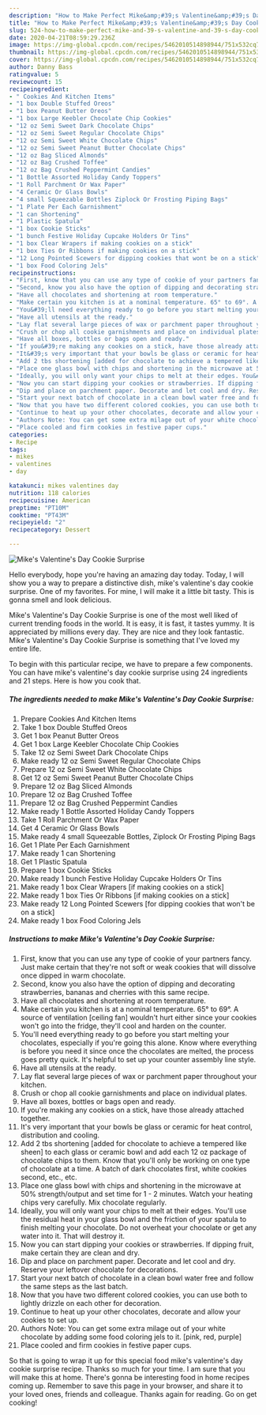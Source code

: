 ```yaml
---
description: "How to Make Perfect Mike&amp;#39;s Valentine&amp;#39;s Day Cookie Surprise"
title: "How to Make Perfect Mike&amp;#39;s Valentine&amp;#39;s Day Cookie Surprise"
slug: 524-how-to-make-perfect-mike-and-39-s-valentine-and-39-s-day-cookie-surprise
date: 2020-04-21T08:59:29.236Z
image: https://img-global.cpcdn.com/recipes/5462010514898944/751x532cq70/mikes-valentines-day-cookie-surprise-recipe-main-photo.jpg
thumbnail: https://img-global.cpcdn.com/recipes/5462010514898944/751x532cq70/mikes-valentines-day-cookie-surprise-recipe-main-photo.jpg
cover: https://img-global.cpcdn.com/recipes/5462010514898944/751x532cq70/mikes-valentines-day-cookie-surprise-recipe-main-photo.jpg
author: Danny Bass
ratingvalue: 5
reviewcount: 15
recipeingredient:
- " Cookies And Kitchen Items"
- "1 box Double Stuffed Oreos"
- "1 box Peanut Butter Oreos"
- "1 box Large Keebler Chocolate Chip Cookies"
- "12 oz Semi Sweet Dark Chocolate Chips"
- "12 oz Semi Sweet Regular Chocolate Chips"
- "12 oz Semi Sweet White Chocolate Chips"
- "12 oz Semi Sweet Peanut Butter Chocolate Chips"
- "12 oz Bag Sliced Almonds"
- "12 oz Bag Crushed Toffee"
- "12 oz Bag Crushed Peppermint Candies"
- "1 Bottle Assorted Holiday Candy Toppers"
- "1 Roll Parchment Or Wax Paper"
- "4 Ceramic Or Glass Bowls"
- "4 small Squeezable Bottles Ziplock Or Frosting Piping Bags"
- "1 Plate Per Each Garnishment"
- "1 can Shortening"
- "1 Plastic Spatula"
- "1 box Cookie Sticks"
- "1 bunch Festive Holiday Cupcake Holders Or Tins"
- "1 box Clear Wrapers if making cookies on a stick"
- "1 box Ties Or Ribbons if making cookies on a stick"
- "12 Long Pointed Scewers for dipping cookies that wont be on a stick"
- "1 box Food Coloring Jels"
recipeinstructions:
- "First, know that you can use any type of cookie of your partners fancy. Just make certain that they&#39;re not soft or weak cookies that will dissolve once dipped in warm chocolate."
- "Second, know you also have the option of dipping and decorating strawberries, bananas and cherries with this same recipe."
- "Have all chocolates and shortening at room temperature."
- "Make certain you kitchen is at a nominal temperature. 65° to 69°. A source of ventilation [ceiling fan] wouldn&#39;t hurt either since your cookies won&#39;t go into the fridge, they&#39;ll cool and harden on the counter."
- "You&#39;ll need everything ready to go before you start melting your chocolates, especially if you&#39;re going this alone. Know where everything is before you need it since once the chocolates are melted, the process goes pretty quick. It&#39;s helpful to set up your counter assembly line style."
- "Have all utensils at the ready."
- "Lay flat several large pieces of wax or parchment paper throughout your kitchen."
- "Crush or chop all cookie garnishments and place on individual plates."
- "Have all boxes, bottles or bags open and ready."
- "If you&#39;re making any cookies on a stick, have those already attached together."
- "It&#39;s very important that your bowls be glass or ceramic for heat control, distribution and cooling."
- "Add 2 tbs shortening [added for chocolate to achieve a tempered like sheen] to each glass or ceramic bowl and add each 12 oz package of chocolate chips to them. Know that you&#39;ll only be working on one type of chocolate at a time. A batch of dark chocolates first, white cookies second, etc., etc."
- "Place one glass bowl with chips and shortening in the microwave at 50% strength/output and set time for 1 - 2 minutes. Watch your heating chips very carefully. Mix chocolate regularly."
- "Ideally, you will only want your chips to melt at their edges. You&#39;ll use the residual heat in your glass bowl and the friction of your spatula to finish melting your chocolate. Do not overheat your chocolate or get any water into it. That will destroy it."
- "Now you can start dipping your cookies or strawberries. If dipping fruit, make certain they are clean and dry."
- "Dip and place on parchment paper. Decorate and let cool and dry. Reserve your leftover chocolate for decorations."
- "Start your next batch of chocolate in a clean bowl water free and follow the same steps as the last batch."
- "Now that you have two different colored cookies, you can use both to lightly drizzle on each other for decoration."
- "Continue to heat up your other chocolates, decorate and allow your cookies to set up."
- "Authors Note: You can get some extra milage out of your white chocolate by adding some food coloring jels to it. [pink, red, purple]"
- "Place cooled and firm cookies in festive paper cups."
categories:
- Recipe
tags:
- mikes
- valentines
- day

katakunci: mikes valentines day 
nutrition: 118 calories
recipecuisine: American
preptime: "PT10M"
cooktime: "PT43M"
recipeyield: "2"
recipecategory: Dessert

---
```



![Mike&#39;s Valentine&#39;s Day Cookie Surprise](https://img-global.cpcdn.com/recipes/5462010514898944/751x532cq70/mikes-valentines-day-cookie-surprise-recipe-main-photo.jpg)

Hello everybody, hope you're having an amazing day today. Today, I will show you a way to prepare a distinctive dish, mike&#39;s valentine&#39;s day cookie surprise. One of my favorites. For mine, I will make it a little bit tasty. This is gonna smell and look delicious.

Mike&#39;s Valentine&#39;s Day Cookie Surprise is one of the most well liked of current trending foods in the world. It is easy, it is fast, it tastes yummy. It is appreciated by millions every day. They are nice and they look fantastic. Mike&#39;s Valentine&#39;s Day Cookie Surprise is something that I've loved my entire life.




To begin with this particular recipe, we have to prepare a few components. You can have mike&#39;s valentine&#39;s day cookie surprise using 24 ingredients and 21 steps. Here is how you cook that.

<!--inarticleads1-->

##### The ingredients needed to make Mike&#39;s Valentine&#39;s Day Cookie Surprise:

1. Prepare  Cookies And Kitchen Items
1. Take 1 box Double Stuffed Oreos
1. Get 1 box Peanut Butter Oreos
1. Get 1 box Large Keebler Chocolate Chip Cookies
1. Take 12 oz Semi Sweet Dark Chocolate Chips
1. Make ready 12 oz Semi Sweet Regular Chocolate Chips
1. Prepare 12 oz Semi Sweet White Chocolate Chips
1. Get 12 oz Semi Sweet Peanut Butter Chocolate Chips
1. Prepare 12 oz Bag Sliced Almonds
1. Prepare 12 oz Bag Crushed Toffee
1. Prepare 12 oz Bag Crushed Peppermint Candies
1. Make ready 1 Bottle Assorted Holiday Candy Toppers
1. Take 1 Roll Parchment Or Wax Paper
1. Get 4 Ceramic Or Glass Bowls
1. Make ready 4 small Squeezable Bottles, Ziplock Or Frosting Piping Bags
1. Get 1 Plate Per Each Garnishment
1. Make ready 1 can Shortening
1. Get 1 Plastic Spatula
1. Prepare 1 box Cookie Sticks
1. Make ready 1 bunch Festive Holiday Cupcake Holders Or Tins
1. Make ready 1 box Clear Wrapers [if making cookies on a stick]
1. Make ready 1 box Ties Or Ribbons [if making cookies on a stick]
1. Make ready 12 Long Pointed Scewers [for dipping cookies that won&#39;t be on a stick]
1. Make ready 1 box Food Coloring Jels




<!--inarticleads2-->

##### Instructions to make Mike&#39;s Valentine&#39;s Day Cookie Surprise:

1. First, know that you can use any type of cookie of your partners fancy. Just make certain that they&#39;re not soft or weak cookies that will dissolve once dipped in warm chocolate.
1. Second, know you also have the option of dipping and decorating strawberries, bananas and cherries with this same recipe.
1. Have all chocolates and shortening at room temperature.
1. Make certain you kitchen is at a nominal temperature. 65° to 69°. A source of ventilation [ceiling fan] wouldn&#39;t hurt either since your cookies won&#39;t go into the fridge, they&#39;ll cool and harden on the counter.
1. You&#39;ll need everything ready to go before you start melting your chocolates, especially if you&#39;re going this alone. Know where everything is before you need it since once the chocolates are melted, the process goes pretty quick. It&#39;s helpful to set up your counter assembly line style.
1. Have all utensils at the ready.
1. Lay flat several large pieces of wax or parchment paper throughout your kitchen.
1. Crush or chop all cookie garnishments and place on individual plates.
1. Have all boxes, bottles or bags open and ready.
1. If you&#39;re making any cookies on a stick, have those already attached together.
1. It&#39;s very important that your bowls be glass or ceramic for heat control, distribution and cooling.
1. Add 2 tbs shortening [added for chocolate to achieve a tempered like sheen] to each glass or ceramic bowl and add each 12 oz package of chocolate chips to them. Know that you&#39;ll only be working on one type of chocolate at a time. A batch of dark chocolates first, white cookies second, etc., etc.
1. Place one glass bowl with chips and shortening in the microwave at 50% strength/output and set time for 1 - 2 minutes. Watch your heating chips very carefully. Mix chocolate regularly.
1. Ideally, you will only want your chips to melt at their edges. You&#39;ll use the residual heat in your glass bowl and the friction of your spatula to finish melting your chocolate. Do not overheat your chocolate or get any water into it. That will destroy it.
1. Now you can start dipping your cookies or strawberries. If dipping fruit, make certain they are clean and dry.
1. Dip and place on parchment paper. Decorate and let cool and dry. Reserve your leftover chocolate for decorations.
1. Start your next batch of chocolate in a clean bowl water free and follow the same steps as the last batch.
1. Now that you have two different colored cookies, you can use both to lightly drizzle on each other for decoration.
1. Continue to heat up your other chocolates, decorate and allow your cookies to set up.
1. Authors Note: You can get some extra milage out of your white chocolate by adding some food coloring jels to it. [pink, red, purple]
1. Place cooled and firm cookies in festive paper cups.




So that is going to wrap it up for this special food mike&#39;s valentine&#39;s day cookie surprise recipe. Thanks so much for your time. I am sure that you will make this at home. There's gonna be interesting food in home recipes coming up. Remember to save this page in your browser, and share it to your loved ones, friends and colleague. Thanks again for reading. Go on get cooking!
